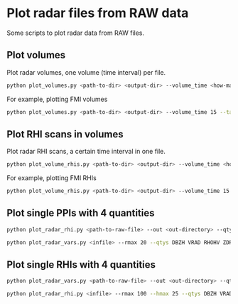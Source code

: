 # Plot radar files from RAW data

Some scripts to plot radar data from RAW files.

## Plot volumes

Plot radar volumes, one volume (time interval) per file.

```bash
python plot_volumes.py <path-to-dir> <output-dir> --volume_time <how-many-minutes-is-one-volume> --task_regex <task-regex> --file_regex <file-regex> --rmax <max-distance-plotted> --datetime_format <date-format-in-file-regex> --n_workers <number-of-parallel-processes>
```

For example, plotting FMI volumes

```bash
python plot_volumes.py <path-to-dir> <output-dir> --volume_time 15 --task_regex "PPI[1-3]_[A-F]" --file_regex "([0-9]{12})_([A-Z0-9.\-_]+).raw" --rmax 250 --datetime_format "%Y%m%d%H%M" --n_workers 1
```

## Plot RHI scans in volumes

Plot radar RHI scans, a certain time interval in one file.

```bash
python plot_volume_rhis.py <path-to-dir> <output-dir> --volume_time <how-many-minutes-is-one-volume> --task_regex <task-regex> --file_regex <file-regex> --rmax <max-distance-plotted> --hmax <max-height-in-km> --datetime_format <date-format-in-file-regex> --n_workers <number-of-parallel-processes>
```

For example, plotting FMI RHIs

```bash
python plot_volume_rhis.py <path-to-dir> <output-dir> --volume_time 15 --task_regex "([A-Z\-_]*)(RHI)([A-Z\-_]*)" --file_regex "([0-9]{12})_([A-Z0-9.\-_]+).raw" --rmax 250 --hmax 25 --datetime_format "%Y%m%d%H%M" --n_workers 1
```

## Plot single PPIs with 4 quantities

```bash
python plot_radar_rhi.py <path-to-raw-file> --out <out-directory> --qtys <ODIM-names-for-4-quantities> --rmax <max-distance-plotted> -hmax <max-height-in-km> --ext <pdf-or-png>
```

```bash
python plot_radar_vars.py <infile> --rmax 20 --qtys DBZH VRAD RHOHV ZDR --ext png
```

## Plot single RHIs with 4 quantities

```bash
python plot_radar_vars.py <path-to-raw-file> --out <out-directory> --qtys <ODIM-names-for-4-quantities> --rmax <max-distance-plotted> --ext <pdf-or-png>
```

```bash
python plot_radar_rhi.py <infile> --rmax 100 --hmax 25 --qtys DBZH VRAD RHOHV ZDR --ext png
```
